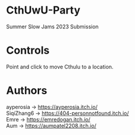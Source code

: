 # CthUwU-Party
Summer Slow Jams 2023 Submission

# Controls
Point and click to move Cthulu to a location.

# Authors
ayperosia -> https://ayperosia.itch.io/  
SiqiZhang6 -> https://404-personnotfound.itch.io/  
Emre -> https://emredogan.itch.io/  
Aum -> https://aumpatel2208.itch.io/  
